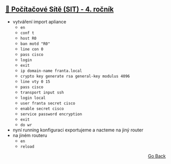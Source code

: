 ## <a href="./..">🔌 Počítačové Sítě (SIT) - 4. ročník</a>
 
- vytváření import apliance
  - `en`
  - `conf t`
  - `host R0`
  - `ban motd "R0"`
  - `line con 0`
  - `pass cisco`
  - `login`
  - `exit`
  - `ip domain-name franta.local`
  - `crypto key generate rsa general-key modulus 4096`
  - `line vty 0 15`
  - `pass cisco`
  - `transport input ssh`
  - `login local`
  - `user franta secret cisco`
  - `enable secret cisco`
  - `service password encryption`
  - `exit`
  - `do wr`
- nyní running konfiguraci exportujeme
a nacteme na jiný router
- na jiném routeru
  - `en`
  - `reload`

<p align="right">
  <a href="./..">Go Back</a>
</p>
